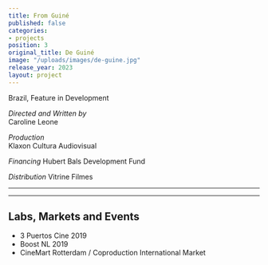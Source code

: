 ```yaml
---
title: From Guiné
published: false
categories:
- projects
position: 3
original_title: De Guiné
image: "/uploads/images/de-guine.jpg"
release_year: 2023
layout: project
---
```


Brazil, Feature in Development

_Directed and Written by_  
Caroline Leone

_Production_  
Klaxon Cultura Audiovisual

_Financing_
  Hubert Bals Development Fund

_Distribution_
Vitrine Filmes

---

---

## Labs, Markets and Events

- 3 Puertos Cine 2019
- Boost NL 2019
- CineMart Rotterdam / Coproduction International Market
